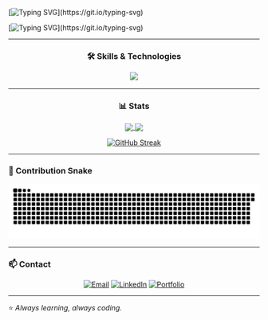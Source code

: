 [![Typing SVG](https://readme-typing-svg.demolab.com?font=Fira+Code&size=30&color=00C3CA&center=true&vCenter=true&multiline=true&repeat=false&width=800&separator=%3C&lines=System.out.println(%22Hi%2C+I'm+Jhon+Prieto!%22);)](https://git.io/typing-svg)

[![Typing SVG](https://readme-typing-svg.demolab.com?font=Fira+Code&size=18&color=F1F1F1&center=true&vCenter=true&multiline=true&repeat=false&width=800&height=150&lines=Full-stack+developer+building+web+solutions+with+JavaScript+and+Nodejs%2C+;passionate+about+Python+for+personal+projects%2C+and+currently+diving+;deep+into+Java+backend%2C+Spring+Boot%2C+CI%2FCD%2C+and+automated+testing.)](https://git.io/typing-svg)

---
<h3 align="center">
  🛠️ Skills & Technologies
</h3>
<p align="center">
  <a href="https://skillicons.dev">
    <img src="https://skillicons.dev/icons?i=anaconda,bootstrap,c,css,discord,figma,git,github,githubactions,gitlab,gmail,html,idea,instagram,java,jenkins,js,latex,linkedin,markdown,matlab,mongodb,mysql,nodejs,notion,postgres,powershell,py,pycharm,react,selenium,spring,sqlite,ts,twitter,ubuntu,vscode,windows&perline=13" />
  </a>
</p>



---
<h3 align="center">
  📊 Stats
</h3>
<p align="center">
  <a href="https://github.com/JPArt22">
    <img align="center" height="180" src="https://github-readme-stats.vercel.app/api?username=JPArt22&show_icons=true&bg_color=00000000&title_color=12876f&text_color=cccccc&icon_color=117a65&hide_border=true&border_radius=10" />
  </a>
  <a href="https://github.com/JPArt22">
    <img align="center" height="180" src="https://github-readme-stats.vercel.app/api/top-langs/?username=JPArt22&langs_count=8&hide=HTML&layout=compact&show_icons=true&bg_color=00000000&title_color=12876f&text_color=cccccc&icon_color=117a65&hide_border=true&border_radius=10" />
  </a>
</p>

<p align="center">
  <a href="https://git.io/streak-stats">
    <img src="https://github-readme-streak-stats.herokuapp.com?user=JPArt22&theme=dark&hide_border=true" alt="GitHub Streak" />
  </a>
</p>

---

### 🐍 Contribution Snake

<p align="center">
  <img src="https://github.com/JPArt22/JPArt22/blob/output/github-snake-dark.svg" alt="snake gif">
</p>

---

### 📫 Contact

<div align="center">
  
[![Email](https://img.shields.io/badge/Email-jhprieto@unal.edu.co-blue?style=for-the-badge&logo=gmail)](mailto:jhprieto@unal.edu.co)
[![LinkedIn](https://img.shields.io/badge/LinkedIn-Jhon%20Prieto-0077B5?style=for-the-badge&logo=linkedin)](https://www.linkedin.com/in/jhon-edison-prieto-artunduaga-5105b1275/)
[![Portfolio](https://img.shields.io/badge/Portfolio-Coming%20Soon-yellow?style=for-the-badge&logo=vercel)](#)

</div>

---

⭐ *Always learning, always coding.*
